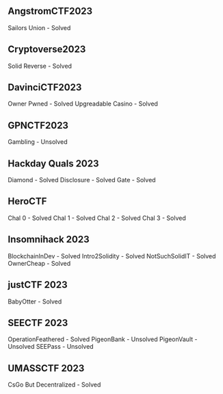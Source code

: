 ## AngstromCTF2023
Sailors Union - Solved

## Cryptoverse2023
Solid Reverse - Solved

## DavinciCTF2023
Owner Pwned - Solved
Upgreadable Casino - Solved

## GPNCTF2023
Gambling - Unsolved

## Hackday Quals 2023
Diamond - Solved
Disclosure - Solved
Gate - Solved

## HeroCTF
Chal 0 - Solved
Chal 1 - Solved
Chal 2 - Solved
Chal 3 - Solved

## Insomnihack 2023
BlockchainInDev - Solved
Intro2Solidity - Solved
NotSuchSolidIT - Solved
OwnerCheap - Solved

## justCTF 2023
BabyOtter - Solved

## SEECTF 2023
OperationFeathered - Solved
PigeonBank - Unsolved
PigeonVault - Unsolved
SEEPass - Unsolved

## UMASSCTF 2023 
CsGo But Decentralized - Solved
